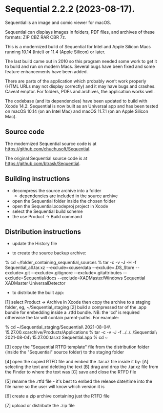 # Sequential 2.2.2 (2023-08-17).

Sequential is an image and comic viewer for macOS.

Sequential can displays images in folders, PDF files, and archives of
these formats: ZIP CBZ RAR CBR 7z.

This is a modernized build of Sequential for Intel and Apple Silicon Macs
running 10.14 (Intel) or 11.4 (Apple Silicon) or later.

The last build came out in 2010 so this program needed some work to get it
to build and run on modern Macs. Several bugs have been fixed and some
feature enhancements have been added.

There are parts of the application which probably won’t work properly
(HTML URLs may not display correctly) and it may have bugs and crashes.
Caveat emptor. For folders, PDFs and archives, the application works well.

The codebase (and its dependencies) have been updated to build with Xcode
14.2. Sequential is now built as an Universal app and has been tested on
macOS 10.14 (on an Intel Mac) and macOS 11.7.1 (on an Apple Silicon Mac).




## Source code

The modernized Sequential source code is at <https://github.com/chuchusoft/Sequential>.

The original Sequential source code is at <https://github.com/btrask/Sequential>.





## Building instructions

- decompress the source archive into a folder
  - dependencies are included in the source archive
- open the Sequential folder inside the chosen folder
- open the Sequential.xcodeproj project in Xcode
- select the Sequential build scheme
- the use Product -> Build command





## Distribution instructions

- update the History file

- to create the source backup archive:

% cd ~/folder_containing_sequential_sources
% tar -c -v -J -H -f Sequential_all.tar.xz --exclude=xcuserdata --exclude=.DS_Store --exclude=.git  --exclude=.gitignore --exclude=.gitattributes --exclude=Sequential/docs --exclude=XADMaster/Windows Sequential XADMaster UniversalDetector

- to distribute the built app:

[1] select Product -> Archive in Xcode then copy the archive to a staging folder, eg,
    ~/Sequential_staging
[2] build a compressed tar of the .app bundle for embedding inside a .rtfd bundle.
    NB: the 'cd' is required otherwise the tar will contain parent-paths.
    For example:

% cd ~/Sequential_staging/Sequential\ 2021-08-04\ 15.27.00.xcarchive/Products/Applications
% tar -c -v -J -f ../../../Sequential\ 2021-08-04\ 15.27.00.tar.xz Sequential.app
% cd ~

[3] copy the "Sequential RTFD template" file from the distribution folder (inside
    the "Sequential" source folder) to the staging folder

[4] open the copied RTFD file and embed the .tar.xz file inside it by:
    [A] selecting the <replace me> text and deleting the text
    [B] drag and drop the .tar.xz file from the Finder to where the <replace me>
        text was
	[C] save and close the RTFD file

[5] rename the .rtfd file - it's best to embed the release date/time into
    the file name so the user will know which version it is

[6] create a zip archive containing just the RTFD file
 
[7] upload or distribute the .zip file
